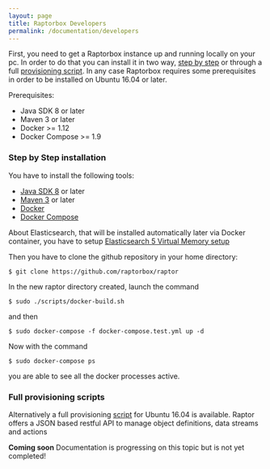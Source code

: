 ```yaml
---
layout: page
title: Raptorbox Developers
permalink: /documentation/developers
---
```


First, you need to get a Raptorbox instance up and running locally on your pc. In order to do that you can install it in two way, [step by step](#step-by-step-installation) or through a full [provisioning script](#full-provisioning-scripts). In any case Raptorbox requires some prerequisites in order to be installed on Ubuntu 16.04 or later.

Prerequisites:

- Java SDK 8 or later
- Maven 3 or later
- Docker >= 1.12
- Docker Compose >= 1.9

### Step by Step installation

You have to install the following tools:

- [Java SDK 8](http://tipsonubuntu.com/2016/07/31/install-oracle-java-8-9-ubuntu-16-04-linux-mint-18/) or later
- [Maven 3](https://maven.apache.org/install.html) or later
- [Docker](https://docs.docker.com/engine/installation/linux/ubuntu/#/install-docker)
- [Docker Compose](https://docs.docker.com/compose/install/)

About Elasticsearch, that will be installed automatically later via Docker container, you have to setup [Elasticsearch 5 Virtual Memory setup](https://www.elastic.co/guide/en/elasticsearch/reference/2.1/setup-configuration.html#vm-max-map-count)

Then you have to clone the github repository in your home directory:

``
$ git clone https://github.com/raptorbox/raptor
``

In the new raptor directory created, launch the command

``
$ sudo ./scripts/docker-build.sh
``

and then

``
$ sudo docker-compose -f docker-compose.test.yml up -d
``

Now with the command

``
$ sudo docker-compose ps
``

you are able to see all the docker processes active.

### Full provisioning scripts
Alternatively a full provisioning [script](https://raw.githubusercontent.com/raptorbox/raptor/master/scripts/provision.sh) for Ubuntu 16.04 is available.
Raptor offers a JSON based restful API to manage object definitions, data streams and actions



**Coming soon** Documentation is progressing on this topic but is not yet completed!
